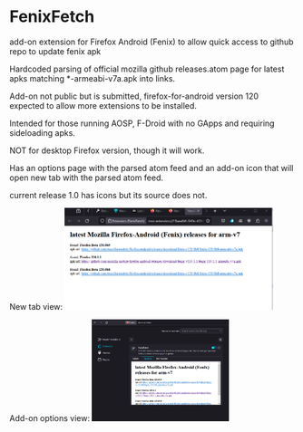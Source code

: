 # FenixFetch
add-on extension for Firefox Android (Fenix) to allow quick access to github repo to update fenix apk

Hardcoded parsing of official mozilla github releases.atom page for latest apks matching *-armeabi-v7a.apk into links.

Add-on not public but is submitted, firefox-for-android version 120 expected to allow more extensions to be installed.

Intended for those running AOSP, F-Droid with no GApps and requiring sideloading apks.

NOT for desktop Firefox version, though it will work.

Has an options page with the parsed atom feed and an add-on icon that will open new tab with the parsed atom feed.

current release 1.0 has icons but its source does not.

New tab view:
<img src="https://github.com/kaputnikGo/FenixFetch/blob/master/images/FenixFetch-tab.png" height="180px" />

Add-on options view:
<img src="https://github.com/kaputnikGo/FenixFetch/blob/master/images/FenixFetch-options.png" height="180px" />
